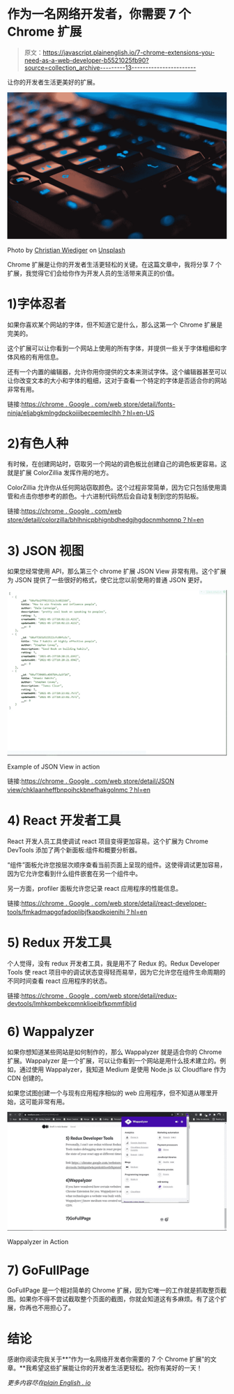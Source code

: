 # 作为一名网络开发者，你需要 7 个 Chrome 扩展

> 原文：<https://javascript.plainenglish.io/7-chrome-extensions-you-need-as-a-web-developer-b5521025fb90?source=collection_archive---------13----------------------->

让你的开发者生活更美好的扩展。

![](img/a02d3a301e42d8250717aca299d7ebf9.png)

Photo by [Christian Wiediger](https://unsplash.com/@christianw?utm_source=medium&utm_medium=referral) on [Unsplash](https://unsplash.com?utm_source=medium&utm_medium=referral)

Chrome 扩展是让你的开发者生活更轻松的关键。在这篇文章中，我将分享 7 个扩展，我觉得它们会给你作为开发人员的生活带来真正的价值。

# 1)字体忍者

如果你喜欢某个网站的字体，但不知道它是什么，那么这第一个 Chrome 扩展是完美的。

这个扩展可以让你看到一个网站上使用的所有字体，并提供一些关于字体粗细和字体风格的有用信息。

还有一个内置的编辑器，允许你用你提供的文本来测试字体。这个编辑器甚至可以让你改变文本的大小和字体的粗细，这对于查看一个特定的字体是否适合你的网站非常有用。

链接:[https://chrome . Google . com/web store/detail/fonts-ninja/eljabgkmlngdpckoiiibecpemleclhh？hl=en-US](https://chrome.google.com/webstore/detail/fonts-ninja/eljapbgkmlngdpckoiiibecpemleclhh?hl=en-US)

# 2)有色人种

有时候，在创建网站时，窃取另一个网站的调色板比创建自己的调色板更容易。这就是扩展 ColorZillia 发挥作用的地方。

ColorZillia 允许你从任何网站窃取颜色。这个过程非常简单，因为它只包括使用滴管和点击你想参考的颜色。十六进制代码然后会自动复制到您的剪贴板。

链接:[https://chrome . Google . com/web store/detail/colorzilla/bhlhnicpbhignbdhedgjhgdocnmhomnp？hl=en](https://chrome.google.com/webstore/detail/colorzilla/bhlhnicpbhignbdhedgjhgdocnmhomnp?hl=en)

# 3) JSON 视图

如果您经常使用 API，那么第三个 chrome 扩展 JSON View 非常有用。这个扩展为 JSON 提供了一些很好的格式，使它比您以前使用的普通 JSON 更好。

![](img/13257ce10b18bc5b4c172350d9883b1d.png)

Example of JSON View in action

链接:[https://chrome . Google . com/web store/detail/JSON view/chklaanheffbnpoihckbnefhakgolnmc？hl=en](https://chrome.google.com/webstore/detail/jsonview/chklaanhfefbnpoihckbnefhakgolnmc?hl=en)

# 4) React 开发者工具

React 开发人员工具使调试 react 项目变得更加容易。这个扩展为 Chrome DevTools 添加了两个新面板:组件和概要分析器。

“组件”面板允许您按层次顺序查看当前页面上呈现的组件。这使得调试更加容易，因为它允许您看到什么组件嵌套在另一个组件中。

另一方面，profiler 面板允许您记录 react 应用程序的性能信息。

链接:[https://chrome . Google . com/web store/detail/react-developer-tools/fmkadmapgofadoplibjfkapdkoienihi？hl=en](https://chrome.google.com/webstore/detail/react-developer-tools/fmkadmapgofadopljbjfkapdkoienihi?hl=en)

# 5) Redux 开发工具

个人觉得，没有 redux 开发者工具，我是用不了 Redux 的。Redux Developer Tools 使 react 项目中的调试状态变得轻而易举，因为它允许您在组件生命周期的不同时间查看 react 应用程序的状态。

链接:[https://chrome . Google . com/web store/detail/redux-devtools/lmhkpmbekcpmnklioeibfkpmmfibljd](https://chrome.google.com/webstore/detail/redux-devtools/lmhkpmbekcpmknklioeibfkpmmfibljd)

# 6) Wappalyzer

如果你想知道某些网站是如何制作的，那么 Wappalyzer 就是适合你的 Chrome 扩展。Wappalyzer 是一个扩展，可以让你看到一个网站是用什么技术建立的。例如，通过使用 Wappalyzer，我知道 Medium 是使用 Node.js 以 Cloudflare 作为 CDN 创建的。

如果您试图创建一个与现有应用程序相似的 web 应用程序，但不知道从哪里开始，这可能非常有用。

![](img/f927371f18b1bd1c3372c26cc5078118.png)

Wappalyzer in Action

# 7) GoFullPage

GoFullPage 是一个相对简单的 Chrome 扩展，因为它唯一的工作就是抓取整页截图。如果你不得不尝试截取整个页面的截图，你就会知道这有多麻烦。有了这个扩展，你再也不用担心了。

# 结论

感谢你阅读完我关于**“作为一名网络开发者你需要的 7 个 Chrome 扩展”的文章。**我希望这些扩展能让你的开发者生活更轻松。祝你有美好的一天！

*更多内容尽在*[*plain English . io*](http://plainenglish.io/)